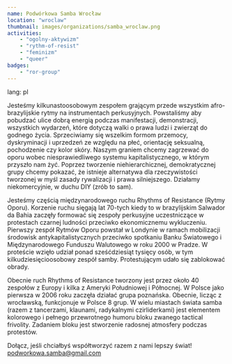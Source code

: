 ```yaml
---
name: Podwórkowa Samba Wrocław 
location: "wroclaw"
thumbnail: images/organizations/samba_wroclaw.png
activities:
    - "ogolny-aktywizm"
    - "rythm-of-resist"
    - "feminizm"
    - "queer"
badges:
    - "ror-group"
---         
```

lang: pl

Jesteśmy kilkunastoosobowym zespołem grającym przede wszystkim afro-brazylijskie rytmy na instrumentach perkusyjnych. Powstaliśmy aby pobudzać ulice dobrą energią podczas manifestacji, demonstracji, wszystkich wydarzeń, które dotyczą walki o prawa ludzi i zwierząt do godnego życia. Sprzeciwiamy się wszelkim formom przemocy, dyskryminacji i uprzedzeń ze względu na płeć, orientację seksualną, pochodzenie czy kolor skóry. Naszym graniem chcemy zagrzewać do oporu wobec niesprawiedliwego systemu kapitalistycznego, w którym przyszło nam żyć. Poprzez tworzenie niehierarchicznej, demokratycznej grupy chcemy pokazać, że istnieje alternatywa dla rzeczywistości tworzonej w myśl zasady rywalizacji i prawa silniejszego. Działamy niekomercyjnie, w duchu DIY (zrób to sam).

Jesteśmy częścią międzynarodowego ruchu Rhythms of Resistance (Rytmy Oporu). Korzenie ruchu sięgają lat 70-tych kiedy to w brazylijskim Salwador da Bahia zaczęły formować się zespoły perkusyjne uczestniczące w protestach czarnej ludności przeciwko ekonomicznemu wykluczeniu.
Pierwszy zespół Rytmów Oporu powstał w Londynie w ramach mobilizacji środowisk antykapitalistycznych przeciwko spotkaniu Banku Światowego i Międzynarodowego Funduszu Walutowego w roku 2000 w Pradze. W proteście wzięło udział ponad sześćdziesiąt tysięcy osób, w tym kilkudziesięcioosobowy zespół samby. Protestującym udało się zablokować obrady.

Obecnie ruch Rhythms of Resistance tworzony jest przez około 40 zespołów z Europy i kilka z Ameryki Południowej i Północnej. W Polsce jako pierwsza w 2006 roku zaczęła działać grupa poznańska. Obecnie, licząc z wrocławską, funkcjonuje w Polsce 8 grup.
W wielu miastach świata samba (razem z tancerzami, klaunami, radykalnymi czirliderkami) jest elementem kolorowego i pełnego przewrotnego humoru bloku zwanego tactical frivolity. Zadaniem bloku jest stworzenie radosnej atmosfery podczas protestów.

Dołącz, jeśli chciałbyś współtworzyć razem z nami lepszy świat!
podworkowa.samba@gmail.com